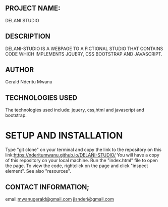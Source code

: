 ## PROJECT NAME:
DELANI STUDIO

## DESCRIPTION
DELANI-STUDIO IS A WEBPAGE TO A FICTIONAL STUDIO THAT CONTAINS CODE WHICH IMPLEMENTS 
JQUERY, CSS BOOTSTRAP AND JAVASCRIPT.

## AUTHOR
Gerald Nderitu Mwanu

## TECHNOLOGIES USED
The technologies used include: jquery, css,html and javascript and bootstrap.

# SETUP AND INSTALLATION
Type "git clone" on your terminal and copy the link to the repository on this link:https://nderitumwanu.github.io/DELANI-STUDIO/
You will have a copy of this repository on your local machine.
Run the "index.html" file to open the page.
To view the code, rightclick on the page and click "inspect element".
See also "resources".

## CONTACT INFORMATION;
email:mwanugerald@gmail.com
      jisnderi@gmail.com


